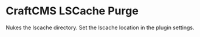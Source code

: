 # CraftCMS LSCache Purge

Nukes the lscache directory. Set the lscache location in the plugin settings.
